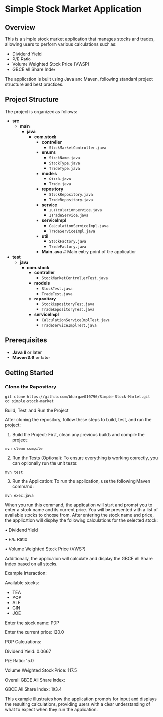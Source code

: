 # Simple Stock Market Application

## Overview

This is a simple stock market application that manages stocks and trades, allowing users to perform various calculations such as:
- Dividend Yield
- P/E Ratio
- Volume Weighted Stock Price (VWSP)
- GBCE All Share Index

The application is built using Java and Maven, following standard project structure and best practices.

## Project Structure

The project is organized as follows:

- **src**
  - **main**
    - **java**
      - **com.stock**
        - **controller**
          - `StockMarketController.java`
        - **enums**
          - `StockName.java`
          - `StockType.java`
          - `TradeType.java`
        - **models**
          - `Stock.java`
          - `Trade.java`
        - **repository**
          - `StockRepository.java`
          - `TradeRepository.java`
        - **service**
          - `ICalculationService.java`
          - `ITradeService.java`
        - **serviceImpl**
          - `CalculationServiceImpl.java`
          - `TradeServiceImpl.java`
        - **util**
          - `StockFactory.java`
          - `TradeFactory.java`
        - **Main.java**    # Main entry point of the application
- **test**
  - **java**
    - **com.stock**
      - **controller**
        - `StockMarketControllerTest.java`
      - **models**
        - `StockTest.java`
        - `TradeTest.java`
      - **repository**
        - `StockRepositoryTest.java`
        - `TradeRepositoryTest.java`
      - **serviceImpl**
        - `CalculationServiceImplTest.java`
        - `TradeServiceImplTest.java`

## Prerequisites

- **Java 8** or later
- **Maven 3.6** or later

## Getting Started

### Clone the Repository

```shell
git clone https://github.com/bhargav010796/Simple-Stock-Market.git
cd simple-stock-market
```

Build, Test, and Run the Project

After cloning the repository, follow these steps to build, test, and run the project:

1.	Build the Project:
First, clean any previous builds and compile the project:

```shell
mvn clean compile
```

2.	Run the Tests (Optional):
To ensure everything is working correctly, you can optionally run the unit tests:

```shell
mvn test
```

3.	Run the Application:
To run the application, use the following Maven command:

```shell
mvn exec:java
```

When you run this command, the application will start and prompt you to enter a stock name and its current price. You will be presented with a list of available stocks to choose from.
After entering the stock name and price, the application will display the following calculations for the selected stock:
	
•	Dividend Yield
	
•	P/E Ratio
	
•	Volume Weighted Stock Price (VWSP)

Additionally, the application will calculate and display the GBCE All Share Index based on all stocks.

Example Interaction:

Available stocks:
- TEA
- POP
- ALE
- GIN
- JOE

Enter the stock name: POP

Enter the current price: 120.0

POP Calculations:

Dividend Yield:                 0.0667

P/E Ratio:                      15.0

Volume Weighted Stock Price:    117.5

Overall GBCE All Share Index:

GBCE All Share Index:           103.4

This example illustrates how the application prompts for input and displays the resulting calculations, providing users with a clear understanding of what to expect when they run the application.